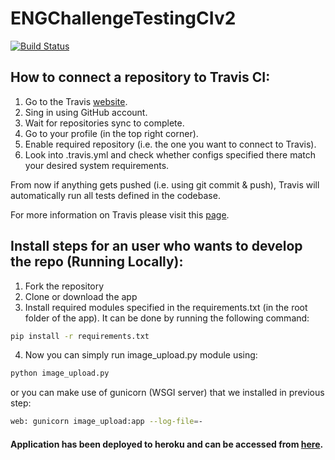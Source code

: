 # ENGChallengeTestingCIv2
[![Build Status](https://travis-ci.org/ruvinbsu/ENGChallengeTestingCIv2.svg?branch=master)](https://travis-ci.org/ruvinbsu/ENGChallengeTestingCIv2)

## How to connect a repository to Travis CI:
1. Go to the Travis [website](https://travis-ci.org/).
2. Sing in using GitHub account.
3. Wait for repositories sync to complete.
4. Go to your profile (in the top right corner).
5. Enable required repository (i.e. the one you want to connect to Travis).
6. Look into .travis.yml and check whether configs specified there match your desired system requirements.

From now if anything gets pushed (i.e. using git commit & push), Travis will automatically run all tests defined in the codebase.

For more information on Travis please visit this [page](https://docs.travis-ci.com/user/languages/python/).

## Install steps for an user who wants to develop the repo (Running Locally):
1. Fork the repository
2. Clone or download the app
3. Install required modules specified in the requirements.txt (in the root folder of the app). It can be done by running the following command:
```sh
pip install -r requirements.txt
```
4. Now you can simply run image_upload.py module using:
```sh
python image_upload.py
```
or you can make use of gunicorn (WSGI server) that we installed in previous step: 
```sh
web: gunicorn image_upload:app --log-file=-
```


#### Application has been deployed to heroku and can be accessed from [here](https://desolate-inlet-44457.herokuapp.com/).

